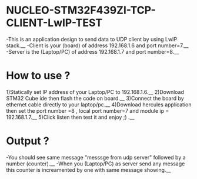 # NUCLEO-STM32F439ZI-TCP-CLIENT-LwIP-TEST
-This is an application design to send data to UDP client by using LwIP stack.__
-Client is your (board) of address 192.168.1.6 and port number=7.__
-Server is the (Laptop/PC) of address 192.168.1.7 and port number=8.__

# How to use ?
1)Statically set IP address of your Laptop/PC to 192.168.1.6.__
2)Download STM32 Cube ide then flash the code on board.__
3)Connect the board by ethernet cable directly to your laptop/pc.__
4)Download hercules application then set the port number =8 , local port number=7 and module ip = 192.168.1.7.__
5)Click listen then test it and enjoy ;) .__

# Output ?
-You should see same message "messsge from udp server" followed by a number (counter).__
-When you (Laptop/PC) as server send any message this counter is increamented by one with same message showing.__
